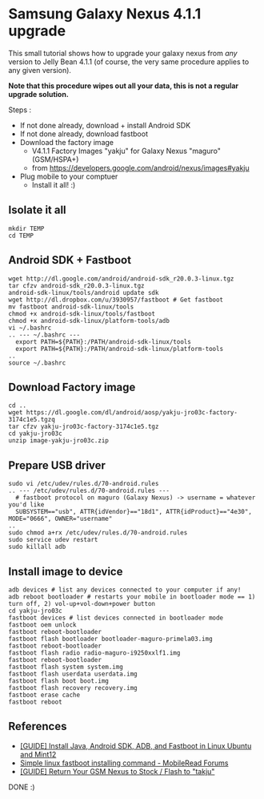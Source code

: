 Samsung Galaxy Nexus 4.1.1 upgrade
==================================

This small tutorial shows how to upgrade your galaxy nexus from *any* version to Jelly Bean 4.1.1 (of course, the very same procedure applies to any given version).


**Note that this procedure wipes out all your data, this is not a regular upgrade solution.**

Steps :

* If not done already, download + install Android SDK
* If not done already, download fastboot
* Download the factory image
  * V4.1.1 Factory Images "yakju" for Galaxy Nexus "maguro" (GSM/HSPA+)
  * from https://developers.google.com/android/nexus/images#yakju
* Plug mobile to your comptuer
  * Install it all! :)

Isolate it all
--------------
    mkdir TEMP
    cd TEMP

Android SDK + Fastboot
----------------------
    wget http://dl.google.com/android/android-sdk_r20.0.3-linux.tgz
    tar cfzv android-sdk_r20.0.3-linux.tgz
    android-sdk-linux/tools/android update sdk
    wget http://dl.dropbox.com/u/3930957/fastboot # Get fastboot
    mv fastboot android-sdk-linux/tools
    chmod +x android-sdk-linux/tools/fastboot
    chmod +x android-sdk-linux/platform-tools/adb
    vi ~/.bashrc
    .. --- ~/.bashrc ---
      export PATH=${PATH}:/PATH/android-sdk-linux/tools
      export PATH=${PATH}:/PATH/android-sdk-linux/platform-tools
    ..
    source ~/.bashrc

Download Factory image
----------------------
    cd ..
    wget https://dl.google.com/dl/android/aosp/yakju-jro03c-factory-3174c1e5.tgzq
    tar cfzv yakju-jro03c-factory-3174c1e5.tgz
    cd yakju-jro03c
    unzip image-yakju-jro03c.zip

Prepare USB driver
----------------------
    sudo vi /etc/udev/rules.d/70-android.rules
    .. --- /etc/udev/rules.d/70-android.rules ---
      # fastboot protocol on maguro (Galaxy Nexus) -> username = whatever you'd like
      SUBSYSTEM=="usb", ATTR{idVendor}=="18d1", ATTR{idProduct}=="4e30", MODE="0666", OWNER="username"
    ..
    sudo chmod a+rx /etc/udev/rules.d/70-android.rules
    sudo service udev restart
    sudo killall adb

Install image to device
-----------------------
    adb devices # list any devices connected to your computer if any!
    adb reboot bootloader # restarts your mobile in bootloader mode == 1) turn off, 2) vol-up+vol-down+power button
    cd yakju-jro03c
    fastboot devices # list devices connected in bootloader mode
    fastboot oem unlock
    fastboot reboot-bootloader
    fastboot flash bootloader bootloader-maguro-primela03.img
    fastboot reboot-bootloader
    fastboot flash radio radio-maguro-i9250xxlf1.img
    fastboot reboot-bootloader
    fastboot flash system system.img
    fastboot flash userdata userdata.img
    fastboot flash boot boot.img
    fastboot flash recovery recovery.img
    fastboot erase cache
    fastboot reboot

References
-----------------------
* [\[GUIDE\] Install Java, Android SDK, ADB, and Fastboot in Linux Ubuntu and Mint12](http://rootzwiki.com/topic/20770-guideinstall-java-android-sdk-adb-and-fastboot-in-linux-ubuntu-and-mint12/)
* [Simple linux fastboot installing command - MobileRead Forums](http://www.mobileread.com/forums/showthread.php?t=174923)
* [\[GUIDE\] Return Your GSM Nexus to Stock / Flash to "takju"](http://forums.androidcentral.com/google-galaxy-nexus/192673-guide-return-your-gsm-nexus-stock-flash-takju.html)

DONE :)